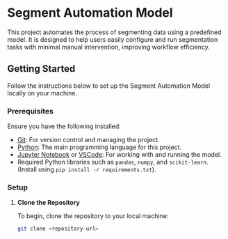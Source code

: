 # Segment Automation Model

This project automates the process of segmenting data using a predefined model. It is designed to help users easily configure and run segmentation tasks with minimal manual intervention, improving workflow efficiency.

## Getting Started

Follow the instructions below to set up the Segment Automation Model locally on your machine.

### Prerequisites

Ensure you have the following installed:

- [Git](https://git-scm.com/): For version control and managing the project.
- [Python](https://www.python.org/downloads/): The main programming language for this project.
- [Jupyter Notebook](https://jupyter.org/install) or [VSCode](https://code.visualstudio.com/): For working with and running the model.
- Required Python libraries such as `pandas`, `numpy`, and `scikit-learn`. (Install using `pip install -r requirements.txt`).

### Setup

1. **Clone the Repository**

   To begin, clone the repository to your local machine:

   ```bash
   git clone <repository-url>

